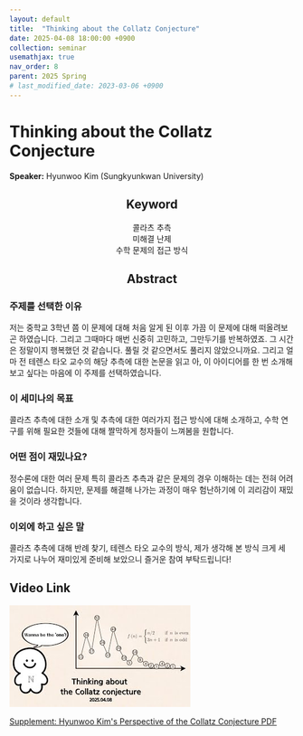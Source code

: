 ```yaml
---
layout: default
title:  "Thinking about the Collatz Conjecture"
date: 2025-04-08 18:00:00 +0900
collection: seminar
usemathjax: true
nav_order: 8
parent: 2025 Spring
# last_modified_date: 2023-03-06 +0900
---
```

# Thinking about the Collatz Conjecture

**Speaker:** Hyunwoo Kim (Sungkyunkwan University) <br>
   
## <center> Keyword </center>
<center>콜라츠 추측</center>
<center>미해결 난제</center>
<center>수학 문제의 접근 방식</center>
   
## <center> Abstract </center>

### 주제를 선택한 이유
저는 중학교 3학년 쯤 이 문제에 대해 처음 알게 된 이후 가끔 이 문제에 대해 떠올려보곤 하였습니다. 그리고 그때마다 매번 신중히 고민하고, 그만두기를 반복하였죠. 그 시간은 정말이지 행복했던 것 같습니다. 풀릴 것 같으면서도 풀리지 않았으니까요. 그리고 얼마 전 테렌스 타오 교수의 해당 추측에 대한 논문을 읽고 아, 이 아이디어를 한 번 소개해 보고 싶다는 마음에 이 주제를 선택하였습니다.

### 이 세미나의 목표
콜라츠 추측에 대한 소개 및 추측에 대한 여러가지 접근 방식에 대해 소개하고, 수학 연구를 위해 필요한 것들에 대해 짤막하게 청자들이 느껴봄을 원합니다.

### 어떤 점이 재밌나요?
정수론에 대한 여러 문제 특히 콜라츠 추측과 같은 문제의 경우 이해하는 데는 전혀 어려움이 없습니다. 하지만, 문제를 해결해 나가는 과정이 매우 험난하기에 이 괴리감이 재밌을 것이라 생각합니다. 

### 이외에 하고 싶은 말
콜라츠 추측에 대해 반례 찾기, 테렌스 타오 교수의 방식, 제가 생각해 본 방식 크게 세 가지로 나누어 재미있게 준비해 보았으니 즐거운 참여 부탁드립니다!

## Video Link

[![Video Label](pictures/8_collatz.jpg)](https://youtu.be/yoOqqnEwlmw)

<a target='_blank' href='download/HyunwooKim_PerspectiveoftheCollatzConjecture'>Supplement: Hyunwoo Kim's Perspective of the Collatz Conjecture PDF</a> 